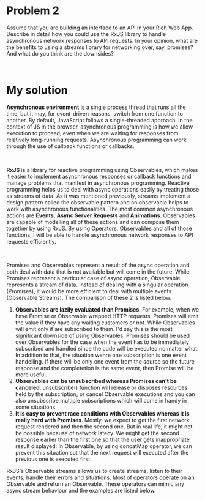 # Problem 2
Assume that you are building an interface to an API in your Rich Web App. 
Describe in detail how you could use the RxJS library to handle asynchronous network responses to API requests. 
In your opinion, what are the benefits to using a streams library for networking over, say, promises? And what do you think are the downsides?

</br>

# My solution
**Asynchronous environment** is a single process thread that runs all the time, but it may, for event-driven reasons, switch from one function to another.
By default, JavaScript follows a single-threaded approach. In the context of JS in the browser, asynchronous programming is how we allow execution to proceed, even when we are waiting for responses from relatively long-running requests. Asynchronous programming can work through the use of callback functions or callbacks.

</br>

**RxJS** is a library for reactive programming using Observables, which makes it easier to implement asynchronous responses or callback functions and manage problems that manifest in asynchronous programming. Reactive programming helps us to deal with async operations easily by treating those as streams of data. As it was mentioned previously, streams implement a design pattern called the observable pattern and an observable helps to work with asynchronous functionalities. The most common asynchronous actions are **Events**, **Async Server Requests** and **Animations**. Observables are capable of modelling all of these actions and can compose them together by using RxJS. By using Operators, Observables and all of those functions, I will be able to handle asynchronous network responses to API requests efficiently. 

</br>

Promises and Observables represent a result of the async operation and both deal with data that is not available but will come in the future. While Promises represent a particular case of async operation, Observable represents a stream of data. Instead of dealing with a singular operation (Promises), it would be more efficient to deal with multiple events (Observable Streams). The comparison of these 2 is listed below.

1. **Observables are lazily evaluated than Promises**. For example, when we have Promise or Observable wrapped HTTP requests, Promises will emit the value if they have any waiting customers or not. While Observables will emit only if are subscribed to them. I'd say this is the most significant downside of using Observables. Promises should be used over Observables for the case when the event has to be immediately subscribed and handled since the code will be executed no matter what. In addition to that, the situation wehre one subscription is one event handelling. If there will be only one event from the source so the future response and the completetion is the same event, then Promise will be more useful.  
2. **Observables can be unsubscribed whereas Promises can't be canceled**. unsubscribe() function will release or disposes resources held by the subscription, or cancel Observable executions and you can also unsubscribe multiple subscriptions which will come in handy in some situations.
3. **It is easy to prevent race conditions with Observables whereas it is really hard with Promises**. Mostly, we expect to get the first network request rendered and then the second one. But in real life, it might not be possible because of network latecy. We might get the second response earlier than the first one so that the user gets inappropriate result displayed. In Observable, by using concatMap operator, we can prevent this situation sot that the next request will executed after the previous one is executed first.



RxJS's Observable streams allows us to create streams, listen to their events, handle their errors and situations. Most of operators operate on an Observable and return an Observable. These operators can mimic any async stream behaviour and the examples are listed below.